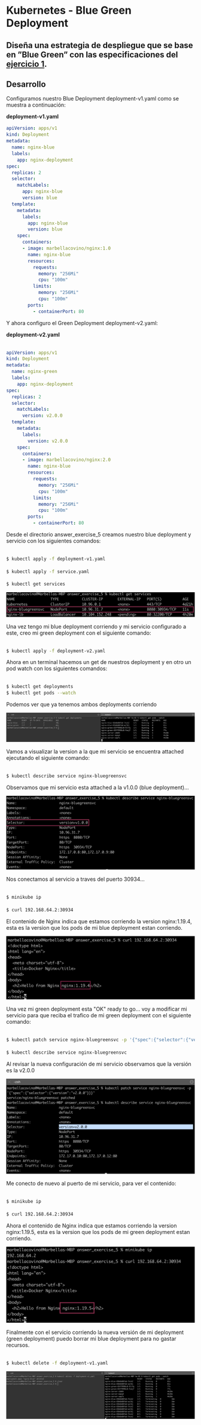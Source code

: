 # Kubernetes - Blue Green Deployment
## Diseña una estrategia de despliegue que se base en ”Blue Green” con las especificaciones del [ejercicio 1](https://github.com/marbellacovino/kube-exercises/tree/main/hw-02/answer_exercise_1).

## Desarrollo

Configuramos nuestro Blue Deployment deployment-v1.yaml como se muestra a continuación:

**deployment-v1.yaml**

```yaml
apiVersion: apps/v1
kind: Deployment
metadata:
  name: nginx-blue
  labels:
    app: nginx-deployment
spec:
  replicas: 2
  selector:
    matchLabels:
      app: nginx-blue
      version: blue
  template:
    metadata:
      labels: 
        app: nginx-blue
        version: blue
    spec:
      containers:
      - image: marbellacovino/nginx:1.0
        name: nginx-blue
        resources:
          requests:
            memory: "256Mi"
            cpu: "100m"
          limits:
            memory: "256Mi"
            cpu: "100m"
        ports:
          - containerPort: 80

```
Y ahora configuro el Green Deployment deployment-v2.yaml:

**deployment-v2.yaml**

```yaml

apiVersion: apps/v1
kind: Deployment
metadata:
  name: nginx-green
  labels:
    app: nginx-deployment
spec:
  replicas: 2
  selector:
    matchLabels:
      version: v2.0.0
  template:
    metadata:
      labels: 
        version: v2.0.0
    spec:
      containers:
      - image: marbellacovino/nginx:2.0
        name: nginx-blue
        resources:
          requests:
            memory: "256Mi"
            cpu: "100m"
          limits:
            memory: "256Mi"
            cpu: "100m"
        ports:
          - containerPort: 80

```

Desde el directorio answer_exercise_5 creamos nuestro blue deployment y servicio con los siguientes comandos:

```sh

$ kubectl apply -f deployment-v1.yaml

$ kubectl apply -f service.yaml

$ kubectl get services

```

![Alt text](https://github.com/marbellacovino/kube-exercises/blob/main/hw-02/images/bluegreen1.1.png  "Deployment")

Una vez tengo mi blue deployment corriendo y mi servicio configurado a este, creo mi green deployment con el siguiente comando:

```sh

$ kubectl apply -f deployment-v2.yaml

```

Ahora en un terminal hacemos un get de nuestros deployment y en otro un pod watch con los siguientes comandos:

```sh

$ kubectl get deployments
$ kubectl get pods --watch

```
Podemos ver que ya tenemos ambos deployments corriendo

![Alt text](https://github.com/marbellacovino/kube-exercises/blob/main/hw-02/images/bluegreen1.0.png  "Deployment")

Vamos a visualizar la version a la que mi servicio se encuentra attached ejecutando el siguiente comando:

```sh

$ kubectl describe service nginx-bluegreensvc

```
Observamos que mi servicio esta attached a la v1.0.0 (blue deployment)...

![Alt text](https://github.com/marbellacovino/kube-exercises/blob/main/hw-02/images/bluegreen1.2.png  "Deployment")

Nos conectamos al servicio a traves del puerto 30934...

```sh

$ minikube ip

$ curl 192.168.64.2:30934

```
El contenido de Nginx indica que estamos corriendo la version nginx:1.19.4, esta es la version que los pods de mi blue deployment estan corriendo.

![Alt text](https://github.com/marbellacovino/kube-exercises/blob/main/hw-02/images/bluegreen1.4.png  "Deployment")

Una vez mi green deployment esta "OK" ready to go... voy a modificar mi servicio para que reciba el trafico de mi green deployment con el siguiente comando:

```sh

$ kubectl patch service nginx-bluegreensvc -p '{"spec":{"selector":{"version":"v2.0.0"}}}'

$ kubectl describe service nginx-bluegreensvc

```
Al revisar la nueva configuración de mi servicio observamos que la versión es la v2.0.0

![Alt text](https://github.com/marbellacovino/kube-exercises/blob/main/hw-02/images/bluegreen1.5.png  "Deployment")

Me conecto de nuevo al puerto de mi servicio, para ver el contenido:

```sh

$ minikube ip

$ curl 192.168.64.2:30934

```

Ahora el contenido de Nginx indica que estamos corriendo la version nginx:1.19.5, esta es la version que los pods de mi green deployment estan corriendo.

![Alt text](https://github.com/marbellacovino/kube-exercises/blob/main/hw-02/images/bluegreen1.6.png  "Deployment")

Finalmente con el servicio corriendo la nueva versión de mi deployment (green deployment) puedo borrar mi blue deployment para no gastar recursos.

```sh

$ kubectl delete -f deployment-v1.yaml

```

 ![Alt text](https://github.com/marbellacovino/kube-exercises/blob/main/hw-02/images/bluegreen1.7.png  "Deployment")